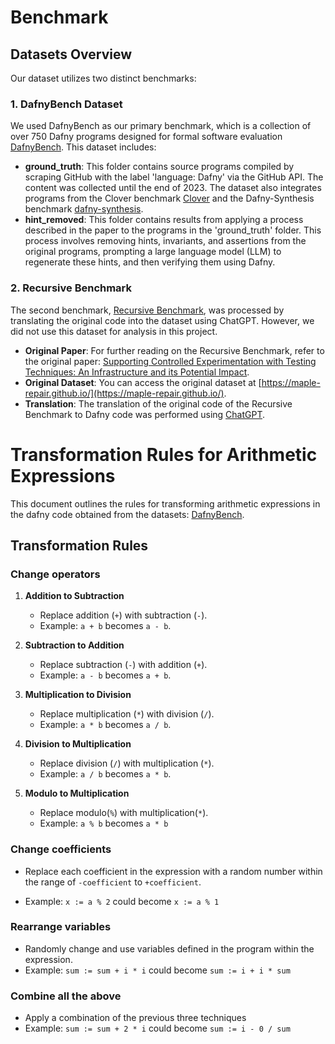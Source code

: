 # Benchmark

## Datasets Overview

Our dataset utilizes two distinct benchmarks:

### 1. DafnyBench Dataset

We used DafnyBench as our primary benchmark, which is a collection of over 750 Dafny programs designed for formal software evaluation [DafnyBench](https://github.com/sun-wendy/DafnyBench). This dataset includes:
- **ground_truth**: This folder contains source programs compiled by scraping GitHub with the label 'language: Dafny' via the GitHub API. The content was collected until the end of 2023. The dataset also integrates programs from the Clover benchmark [Clover](https://github.com/ChuyueSun/Clover/tree/main) and the Dafny-Synthesis benchmark [dafny-synthesis](https://github.com/Mondego/dafny-synthesis/tree/master).
- **hint_removed**: This folder contains results from applying a process described in the paper to the programs in the 'ground_truth' folder. This process involves removing hints, invariants, and assertions from the original programs, prompting a large language model (LLM) to regenerate these hints, and then verifying them using Dafny.

### 2. Recursive Benchmark

The second benchmark, [Recursive Benchmark](https://github.com/maple-repair/recursive-benchmark), was processed by translating the original code into the dataset using ChatGPT. However, we did not use this dataset for analysis in this project.

- **Original Paper**: For further reading on the Recursive Benchmark, refer to the original paper: [Supporting Controlled Experimentation with Testing Techniques: An Infrastructure and its Potential Impact](https://link.springer.com/article/10.1007/s10664-005-3861-2).
- **Original Dataset**: You can access the original dataset at [https://maple-repair.github.io/](https://maple-repair.github.io/).
- **Translation**: The translation of the original code of the Recursive Benchmark to Dafny code was performed using [ChatGPT](https://chat.openai.com/share/2d9d3dd2-ab91-4858-9d6f-bfedb45c3787).



# Transformation Rules for Arithmetic Expressions

This document outlines the rules for transforming arithmetic expressions in the dafny code obtained from the datasets: [DafnyBench](https://github.com/ChuyueSun/Clover/tree/main). 

## Transformation Rules

### Change operators

1. **Addition to Subtraction**
   - Replace addition (`+`) with subtraction (`-`).
   - Example: `a + b` becomes `a - b`.

2. **Subtraction to Addition**
   - Replace subtraction (`-`) with addition (`+`).
   - Example: `a - b` becomes `a + b`.

3. **Multiplication to Division**
   - Replace multiplication (`*`) with division (`/`).
   - Example: `a * b` becomes `a / b`.

4. **Division to Multiplication**
   - Replace division (`/`) with multiplication (`*`).
   - Example: `a / b` becomes `a * b`.

5. **Modulo to Multiplication**
    - Replace modulo(`%`) with multiplication(`*`).
    - Example: `a % b` becomes `a * b`

### Change coefficients

- Replace each coefficient in the expression with a random number within the range of `-coefficient` to `+coefficient`.

- Example: `x := a % 2` could become `x := a % 1`

### Rearrange variables

- Randomly change and use variables defined in the program within the expression.
- Example: `sum := sum + i * i` could become `sum := i + i * sum`

### Combine all the above

- Apply a combination of the previous three techniques
- Example: `sum := sum + 2 * i` could become `sum := i - 0 / sum`